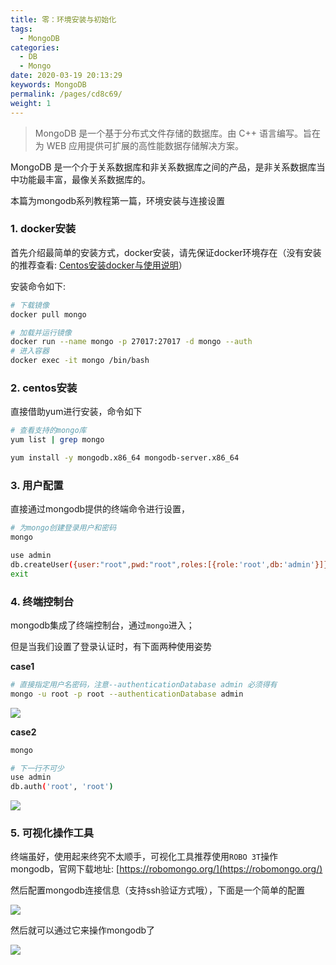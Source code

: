 ```yaml
---
title: 零：环境安装与初始化
tags: 
  - MongoDB
categories: 
  - DB
  - Mongo
date: 2020-03-19 20:13:29
keywords: MongoDB
permalink: /pages/cd8c69/
weight: 1
---
```


> MongoDB 是一个基于分布式文件存储的数据库。由 C++ 语言编写。旨在为 WEB 应用提供可扩展的高性能数据存储解决方案。

MongoDB 是一个介于关系数据库和非关系数据库之间的产品，是非关系数据库当中功能最丰富，最像关系数据库的。

本篇为mongodb系列教程第一篇，环境安装与连接设置

<!-- more -->

### 1. docker安装

首先介绍最简单的安装方式，docker安装，请先保证docker环境存在（没有安装的推荐查看: [Centos安装docker与使用说明](https://blog.hhui.top/2019/12/06/191206-Centos%E5%AE%89%E8%A3%85docker%E4%B8%8E%E4%BD%BF%E7%94%A8%E8%AF%B4%E6%98%8E/)）

安装命令如下:

```bash
# 下载镜像
docker pull mongo

# 加载并运行镜像
docker run --name mongo -p 27017:27017 -d mongo --auth
# 进入容器
docker exec -it mongo /bin/bash
```

### 2. centos安装

直接借助yum进行安装，命令如下

```bash
# 查看支持的mongo库
yum list | grep mongo

yum install -y mongodb.x86_64 mongodb-server.x86_64
```

### 3. 用户配置

直接通过mongodb提供的终端命令进行设置，

```bash
# 为mongo创建登录用户和密码
mongo

use admin
db.createUser({user:"root",pwd:"root",roles:[{role:'root',db:'admin'}]})
exit
```

### 4. 终端控制台

mongodb集成了终端控制台，通过`mongo`进入；

但是当我们设置了登录认证时，有下面两种使用姿势

**case1**

```bash
# 直接指定用户名密码，注意--authenticationDatabase admin 必须得有
mongo -u root -p root --authenticationDatabase admin
```

![](/imgs/200319/00.jpg)

**case2**

```bash
mongo

# 下一行不可少
use admin
db.auth('root', 'root')
```

![](/imgs/200319/01.jpg)


### 5. 可视化操作工具

终端虽好，使用起来终究不太顺手，可视化工具推荐使用`ROBO 3T`操作mongodb，官网下载地址: [https://robomongo.org/](https://robomongo.org/)

然后配置mongodb连接信息（支持ssh验证方式哦），下面是一个简单的配置

![](/imgs/200319/02.jpg)


然后就可以通过它来操作mongodb了

![](/imgs/200319/03.jpg)

